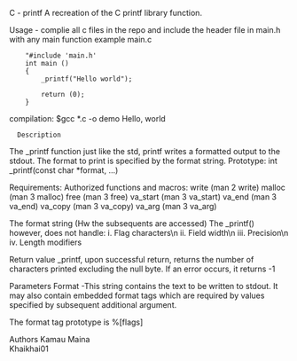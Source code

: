 C - printf
   A recreation of the C printf library function.

Usage - complie all c files in the repo and include the header file in main.h with any main function
		example main.c
		
		"#include 'main.h'
		int main ()
		{
			_printf("Hello world");

			return (0);
		}
compilation:  $gcc *.c -o demo
      Hello, world

      Description
The _printf function just like the std, printf writes a formatted output to the stdout. The format to print is specified by the format string.
Prototype:
	int _printf(const char *format, ...)

Requirements:
Authorized functions and macros:
	     write (man 2 write)
             malloc (man 3 malloc)
             free (man 3 free)
             va_start (man 3 va_start)
             va_end (man 3 va_end)
             va_copy (man 3 va_copy)
             va_arg (man 3 va_arg)

The format string (Hw the subsequents are accessed)
	The _printf() however, does not handle:
			i. Flag characters\n
			ii. Field width\n
			iii. Precision\n
			iv. Length modifiers

Return value
_printf, upon successful return, returns the number of characters printed excluding the null byte. If an error occurs, it returns -1

Parameters
Format -This string contains the text to be written to stdout. It may also contain embedded format tags which are required by values specified by subsequent additional argument.

The format tag prototype is %[flags]

Authors
   Kamau Maina    
   Khaikhai01


